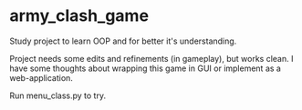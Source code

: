# army_clash_game
Study project to learn OOP and for better it's understanding. 

Project needs some edits and refinements (in gameplay), but works clean.
I have some thoughts about wrapping this game in GUI or implement as a web-application.

Run menu_class.py to try.
